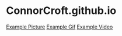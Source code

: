 # ConnorCroft.github.io
[Example Picture](ConnorCroft.github.io/image.jpg)
[Example Gif](ConnorCroft.github.io/UHcdoyp.gif)
[Example Video](https://d2v9y0dukr6mq2.cloudfront.net/video/watermark/slow-motion-falling-money_-jjatxweb__WL.mp4?response-content-disposition=attachment)
